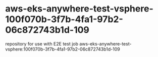 # aws-eks-anywhere-test-vsphere-100f070b-3f7b-4fa1-97b2-06c872743b1d-109
repository for use with E2E test job aws-eks-anywhere-test-vsphere:100f070b-3f7b-4fa1-97b2-06c872743b1d-109
